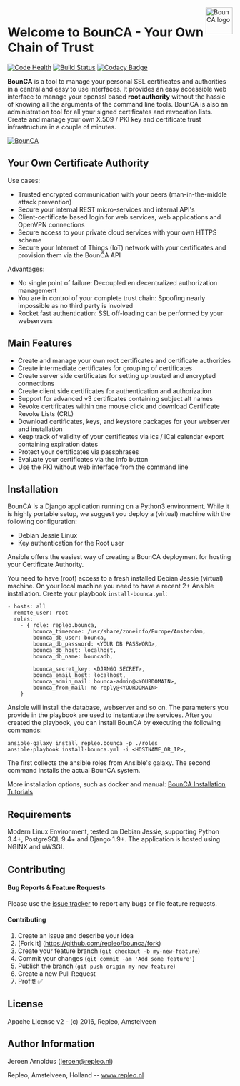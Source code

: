 <a href="https://bounca.org/">
    <img src="https://www.bounca.org/img/BounCA-logo.png" alt="BounCA logo" title="BounCA" align="right" height="60" />
</a>

Welcome to BounCA - Your Own Chain of Trust
==============


[![Code Health](https://landscape.io/github/repleo/bounca/master/landscape.svg?style=flat-square)](https://landscape.io/github/repleo/bounca/master)
[![Build Status](https://travis-ci.org/repleo/ansible-role-bounca.svg?branch=master)](https://travis-ci.org/repleo/ansible-role-bounca)
[![Codacy Badge](https://api.codacy.com/project/badge/Grade/d510fe80ef94442f96d071e31f5cdce8)](https://www.codacy.com/app/jeroen/bounca?utm_source=github.com&amp;utm_medium=referral&amp;utm_content=repleo/bounca&amp;utm_campaign=Badge_Grade)

**BounCA** is a tool to manage your personal SSL certificates and authorities in a central and easy to use interfaces. It provides an easy accessible web interface to manage your openssl based **root authority** without the hassle of knowing all the arguments of the command line tools. BounCA is also an administration tool for all your signed certificates and revocation lists. Create and manage your own X.509 / PKI key and certificate trust infrastructure in a couple of minutes.


[![BounCA](https://www.bounca.org/img/bounca/ssl_dashboard_bounca.png)](https://www.bounca.org)



Your Own Certificate Authority
----------------------------------------------

Use cases:

* Trusted encrypted communication with your peers (man-in-the-middle attack prevention)
* Secure your internal REST micro-services and internal API's
* Client-certificate based login for web services, web applications and OpenVPN connections
* Secure access to your private cloud services with your own HTTPS scheme
* Secure your Internet of Things (IoT) network with your certificates and provision them via the BounCA API

Advantages:

* No single point of failure: Decoupled en decentralized authorization management 
* You are in control of your complete trust chain: Spoofing nearly impossible as no third party is involved
* Rocket fast authentication: SSL off-loading can be performed by your webservers

Main Features
--------------

* Create and manage your own root certificates and certificate authorities
* Create intermediate certificates for grouping of certificates
* Create server side certificates for setting up trusted and encrypted connections
* Create client side certificates for authentication and authorization
* Support for advanced v3 certificates containing subject alt names
* Revoke certificates within one mouse click and download Certificate Revoke Lists (CRL)
* Download certificates, keys, and keystore packages for your webserver and installation
* Keep track of validity of your certificates via ics / iCal calendar export containing expiration dates
* Protect your certificates via passphrases
* Evaluate your certificates via the info button
* Use the PKI without web interface from the command line

Installation
--------------

BounCA is a Django application running on a Python3 environment. 
While it is highly portable setup, we suggest you deploy a (virtual) machine with the following configuration:

* Debian Jessie Linux
* Key authentication for the Root user

Ansible offers the easiest way of creating a BounCA deployment for hosting your Certificate Authority.

You need to have (root) access to a fresh installed Debian Jessie (virtual) machine. On your local machine you need to have a recent 2+ Ansible installation.
Create your playbook ``install-bounca.yml``:

    - hosts: all
      remote_user: root
      roles:
        - { role: repleo.bounca,
            bounca_timezone: /usr/share/zoneinfo/Europe/Amsterdam,
            bounca_db_user: bounca,
            bounca_db_password: <YOUR DB PASSWORD>,
            bounca_db_host: localhost,
            bounca_db_name: bouncadb,
   
            bounca_secret_key: <DJANGO SECRET>,
            bounca_email_host: localhost,
            bounca_admin_mail: bounca-admin@<YOURDOMAIN>,
            bounca_from_mail: no-reply@<YOURDOMAIN>
        }
       

Ansible will install the database, webserver and so on. The parameters you provide in the playbook are used to instantiate the services.
After you created the playbook, you can install BounCA by executing the following commands:

    ansible-galaxy install repleo.bounca -p ./roles
    ansible-playbook install-bounca.yml -i <HOSTNAME_OR_IP>,

The first collects the ansible roles from Ansible's galaxy.
The second command installs the actual BounCA system.
 
More installation options, such as docker and manual: [BounCA Installation Tutorials](https://www.bounca.org/getting-started.html)

Requirements
------------------
Modern Linux Environment, tested on Debian Jessie, supporting Python 3.4+, PostgreSQL 9.4+ and Django 1.9+. The application is hosted using NGINX and uWSGI.

Contributing
------------------

#### Bug Reports & Feature Requests

Please use the [issue tracker](https://github.com/repleo/bounca/issues) to report any bugs or file feature requests.

#### Contributing

1. Create an issue and describe your idea
2. [Fork it] (https://github.com/repleo/bounca/fork)
3. Create your feature branch (`git checkout -b my-new-feature`)
4. Commit your changes (`git commit -am 'Add some feature'`)
5. Publish the branch (`git push origin my-new-feature`)
6. Create a new Pull Request
7. Profit! :white_check_mark:

License
------------------

Apache License v2 - (c) 2016, Repleo, Amstelveen

Author Information
------------------

Jeroen Arnoldus (jeroen@repleo.nl)

Repleo, Amstelveen, Holland -- www.repleo.nl  


